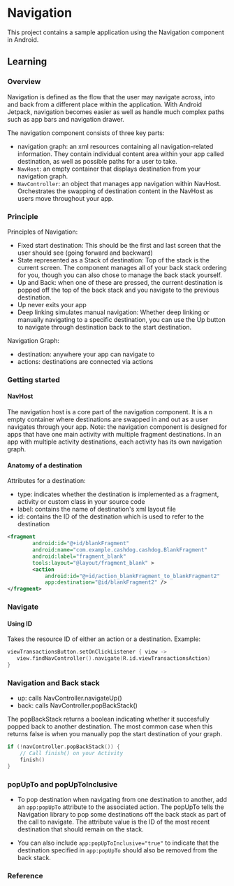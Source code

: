 # Navigation

This project contains a sample application using the Navigation component in Android.

## Learning

### Overview

Navigation is defined as the flow that the user may navigate across, into and back from a different place within the application. With Android Jetpack, navigation becomes easier as well as handle much complex paths such as app bars and navigation drawer. 

The navigation component consists of three key parts:
- navigation graph: an xml resources containing all navigation-related information. They contain individual content area within your app called destination, as well as possible paths for a user to take.
- `NavHost`: an empty container that displays destination from your navigation graph.
- `NavController`: an object that manages app navigation within NavHost. Orchestrates the swapping of destination content in the NavHost as users move throughout your app.


### Principle

Principles of Navigation:
- Fixed start destination: This should be the first and last screen that the user should see (going forward and backward)
- State represented as a Stack of destination: Top of the stack is the current screen. The component manages all of your back stack ordering for you, though you can also chose to manage the back stack yourself.
- Up and Back: when one of these are pressed, the current destination is popped off the top of the back stack and you navigate to the previous destination. 
- Up never exits your app
- Deep linking simulates manual navigation: Whether deep linking or manually navigating to a specific destination, you can use the Up button to navigate through destination back to the start destination. 

Navigation Graph:
- destination: anywhere your app can navigate to
- actions: destinations are connected via actions

### Getting started

#### NavHost

The navigation host is a core part of the navigation component. It is a n empty container where destinations are swapped in and out as a user navigates through your app. Note: the navigation component is designed for apps that have one main activity with multiple fragment destinations. In an app with multiple activity destinations, each activity has its own navigation graph.

#### Anatomy of a destination

Attributes for a destination:
- type: indicates whether the destination is implemented as a fragment, activity or custom class in your source code
- label: contains the name of destination's xml layout file
- id: contains the ID of the destination which is used to refer to the destination

```xml
<fragment
        android:id="@+id/blankFragment"
        android:name="com.example.cashdog.cashdog.BlankFragment"
        android:label="fragment_blank"
        tools:layout="@layout/fragment_blank" >
        <action
            android:id="@+id/action_blankFragment_to_blankFragment2"
            app:destination="@id/blankFragment2" />
</fragment>
```

### Navigate

#### Using ID
Takes the resource ID of either an action or a destination. Example:
```Kotlin
viewTransactionsButton.setOnClickListener { view ->
   view.findNavController().navigate(R.id.viewTransactionsAction)
}
```

### Navigation and Back stack

- up: calls NavController.navigateUp()
- back: calls NavController.popBackStack()

The popBackStack returns a boolean indicating whether it succesfully popped back to another destination. The most common case when this returns false is when you manually pop the start destination of your graph.

```Kotlin
if (!navController.popBackStack()) {
    // Call finish() on your Activity
    finish()
}
```


### popUpTo and popUpToInclusive
- To pop destination when navigating from one destination to another, add an `app:popUpTo` attribute to the associated action. The popUpTo tells the Navigation library to pop some destinations off the back stack as part of the call to navigate. The attribute value is the ID of the most recent destination that should remain on the stack.

- You can also include `app:popUpToInclusive="true"` to indicate that the destination specified in `app:popUpTo` should also be removed from the back stack.

### Reference
